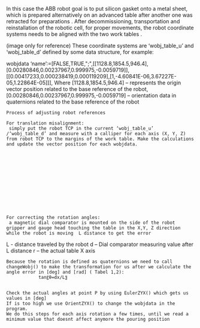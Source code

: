 In this case the ABB robot goal is to put silicon gasket onto a metal sheet, which is prepared alternatively on an advanced table after another one was retracted for preparations . After decommissioning, transportation and reinstallation of the robotic cell, for proper movements, the robot coordinate systems needs to be aligned with the two work tables . 










(image only for reference)
    These coordinate systems are  ‘wobj_table_u’ and ‘wobj_table_d’ defined by some data structure, for example: 

wobjdata ‘name’:=[FALSE,TRUE,";",[[1128.8,1854.5,946.4],[0.00280846,0.00237967,0.999975,-0.0059719]],[[0.00417233,0.000238419,0.000119209],[1,-4.60841E-06,3.67227E-05,1.22864E-05]]], 
Where
[1128.8,1854.5,946.4] – represents the origin vector position related to the base reference of the robot,
[0.00280846,0.00237967,0.999975,-0.0059719] – orientation data in quaternions related to the base reference of the robot

	Process of adjusting robot references

	For translation misalignment:
	 simply put the robot TCP in the current ‘wobj_table_u’ /‘wobj_table_d’ and measure with a calliper for each axis (X, Y, Z) from robot TCP to the margins of the work table. Make the calculations and update the vector position for each wobjdata.













	For correcting the rotation angles:
	 a magnetic dial comparator is mounted on the side of the robot gripper and gauge head touching the table in the X,Y, Z direction while the robot is moving  L distance to get the error

L - distance traveled by the robot
d – Dial comparator measuring value after L distance
r – the actual table X axis










	Because the rotation is defined as quaternions we need to call changeWobj() to make the transformation for us after we calculate the angle error in [deg] and [rad] ( Tabel 1,2):
				tan⁡〖θ=dx/L〗


	Check the actual angles at point P by using EulerZYX() which gets us values in [deg]
	If is too high we use OrientZYX() to change the wobjdata in the program.
	We do this steps for each axis rotation a few times, until we read a minimum value that doesnt affect anymore the pouring position


